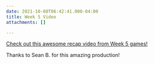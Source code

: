 ```yaml
---
date: 2021-10-08T06:42:41.000-04:00
title: Week 5 Video
attachments: []

---
```

[Check out this awesome recap video from Week 5 games!](https://www.youtube.com/watch?v=IHytV8AIjsQ "Week 5 Video")

Thanks to Sean B. for this amazing production!